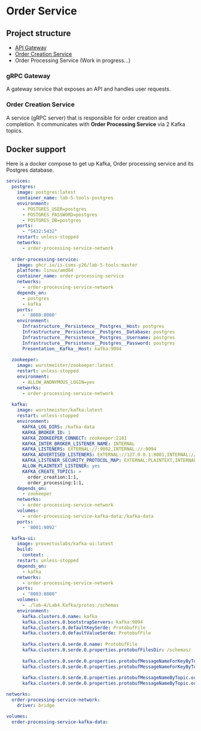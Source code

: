 # Order Service
## Project structure
- [API Gateway](https://github.com/mibrgmv/order-service-gateway/)
- [Order Creation Service](https://github.com/mibrgmv/order-creation-service/)
- Order Processing Service (Work in progress...)
### gRPC Gateway
A gateway service that exposes an API and handles user requests.
### Order Creation Service
A service (gRPC server) that is responsible for order creation and completion. It communicates with **Order Processing Service** via 2 Kafka topics.
## Docker support
Here is a docker compose to get up Kafka, Order processing service and its Postgres database. 
```yml
services:
  postgres:
    image: postgres:latest
    container_name: lab-5-tools-postgres
    environment:
      - POSTGRES_USER=postgres
      - POSTGRES_PASSWORD=postgres
      - POSTGRES_DB=postgres
    ports:
      - "5432:5432"
    restart: unless-stopped
    networks:
      - order-processing-service-network
  
  order-processing-service:
    image: ghcr.io/is-csms-y26/lab-5-tools:master
    platform: linux/amd64
    container_name: order-processing-service
    networks:
      - order-processing-service-network
    depends_on:
      - postgres
      - kafka
    ports:
      - '8080:8080'
    environment:
      Infrastructure__Persistence__Postgres__Host: postgres
      Infrastructure__Persistence__Postgres__Database: postgres
      Infrastructure__Persistence__Postgres__Username: postgres
      Infrastructure__Persistence__Postgres__Password: postgres
      Presentation__Kafka__Host: kafka:9094
  
  zookeeper:
    image: wurstmeister/zookeeper:latest
    restart: unless-stopped
    environment:
      - ALLOW_ANONYMOUS_LOGIN=yes
    networks:
      - order-processing-service-network
  
  kafka:
    image: wurstmeister/kafka:latest
    restart: unless-stopped
    environment:
      KAFKA_LOG_DIRS: /kafka-data
      KAFKA_BROKER_ID: 1
      KAFKA_ZOOKEEPER_CONNECT: zookeeper:2181
      KAFKA_INTER_BROKER_LISTENER_NAME: INTERNAL
      KAFKA_LISTENERS: EXTERNAL://:9092,INTERNAL://:9094
      KAFKA_ADVERTISED_LISTENERS: EXTERNAL://127.0.0.1:8001,INTERNAL://kafka:9094
      KAFKA_LISTENER_SECURITY_PROTOCOL_MAP: EXTERNAL:PLAINTEXT,INTERNAL:PLAINTEXT
      ALLOW_PLAINTEXT_LISTENER: yes
      KAFKA_CREATE_TOPICS: >
        order_creation:1:1,
        order_processing:1:1,
    depends_on:
      - zookeeper
    networks:
      - order-processing-service-network
    volumes:
      - order-processing-service-kafka-data:/kafka-data
    ports:
      - '8001:9092'

  kafka-ui:
    image: provectuslabs/kafka-ui:latest
    build:
      context: .
    restart: unless-stopped
    depends_on:
      - kafka
    networks:
      - order-processing-service-network
    ports:
      - "8003:8080"
    volumes:
      - ./lab-4/Lab4.Kafka/protos:/schemas
    environment:
      kafka.clusters.0.name: kafka
      kafka.clusters.0.bootstrapServers: kafka:9094
      kafka.clusters.0.defaultKeySerde: ProtobufFile
      kafka.clusters.0.defaultValueSerde: ProtobufFile
      
      kafka.clusters.0.serde.0.name: ProtobufFile
      kafka.clusters.0.serde.0.properties.protobufFilesDir: /schemas/
      
      kafka.clusters.0.serde.0.properties.protobufMessageNameForKeyByTopic.order_creation: orders.OrderCreationKey
      kafka.clusters.0.serde.0.properties.protobufMessageNameForKeyByTopic.order_processing: orders.OrderProcessingKey
      
      kafka.clusters.0.serde.0.properties.protobufMessageNameByTopic.order_creation: orders.OrderCreationValue
      kafka.clusters.0.serde.0.properties.protobufMessageNameByTopic.order_processing: orders.OrderProcessingValue

networks:
  order-processing-service-network:
    driver: bridge

volumes:
  order-processing-service-kafka-data:
```
